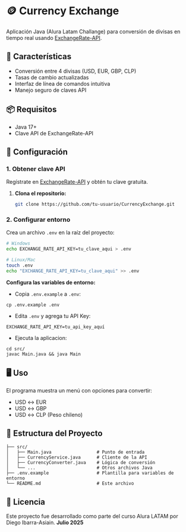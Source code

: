 # 🪙 Currency Exchange

Aplicación Java (Alura Latam Challange) para conversión de divisas en tiempo real usando [ExchangeRate-API](https://www.exchangerate-api.com/).

## 🚀 Características
- Conversión entre 4 divisas (USD, EUR, GBP, CLP)
- Tasas de cambio actualizadas
- Interfaz de línea de comandos intuitiva
- Manejo seguro de claves API

## 📦 Requisitos
- Java 17+
- Clave API de ExchangeRate-API

## 🔧 Configuración

### 1. Obtener clave API
Regístrate en [ExchangeRate-API](https://www.exchangerate-api.com/) y obtén tu clave gratuita.
 
1. **Clona el repositorio:**  
   ```bash
   git clone https://github.com/tu-usuario/CurrencyExchange.git
### 2. Configurar entorno
Crea un archivo `.env` en la raíz del proyecto:
```bash
# Windows
echo EXCHANGE_RATE_API_KEY=tu_clave_aqui > .env

# Linux/Mac
touch .env
echo "EXCHANGE_RATE_API_KEY=tu_clave_aqui" >> .env 
```

**Configura las variables de entorno:**

- Copia `.env.example` a `.env`:
```
cp .env.example .env
``` 
- Edita `.env` y agrega tu API Key:

```
EXCHANGE_RATE_API_KEY=tu_api_key_aquí 
```

- Ejecuta la aplicacion:
```
cd src/
javac Main.java && java Main
```

## 🖥 Uso

El programa muestra un menú con opciones para convertir:

- USD ↔ EUR
- USD ↔ GBP
- USD ↔ CLP (Peso chileno)

## 📄 Estructura del Proyecto

```CurrencyExchange/
├── src/
│   ├── Main.java                 # Punto de entrada
│   ├── CurrencyService.java      # Cliente de la API
│   ├── CurrencyConverter.java    # Lógica de conversión
│   └── ...                       # Otros archivos Java
├── .env.example                  # Plantilla para variables de entorno
└── README.md                     # Este archivo
```

## 📜 Licencia 

Este proyecto fue desarrollado como parte del curso Alura LATAM por Diego Ibarra-Asiain. **Julio 2025**